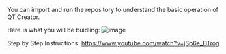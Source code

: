 You can import and run the repository to understand the basic operation of QT Creator. 

Here is what you will be buidling:
![image](https://github.com/akhilsimha7/milesConverter/assets/9052405/a20fca5b-5014-47b5-a3c6-3d90337b4a30)


Step by Step Instructions: https://www.youtube.com/watch?v=jSp6e_BTrog
